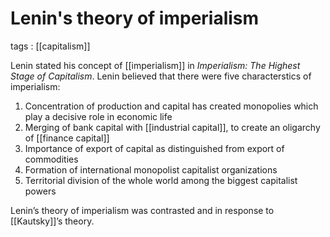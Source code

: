 # Lenin's theory of imperialism

tags
: [[capitalism]]

Lenin stated his concept of [[imperialism]] in _Imperialism: The Highest Stage of Capitalism_. Lenin believed that there were five characterstics of imperialism:

1.  Concentration of production and capital has created monopolies which play a decisive role in economic life
2.  Merging of bank capital with [[industrial capital]], to create an oligarchy of [[finance capital]]
3.  Importance of export of capital as distinguished from export of commodities
4.  Formation of international monopolist capitalist organizations
5.  Territorial division of the whole world among the biggest capitalist powers

Lenin&rsquo;s theory of imperialism was contrasted and in response to [[Kautsky]]&rsquo;s theory.


